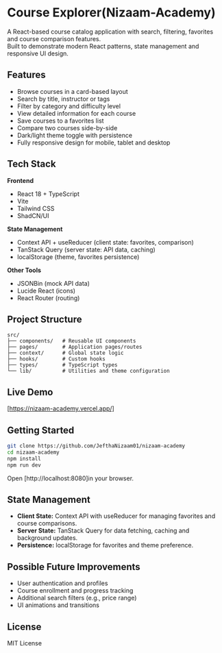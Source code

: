 # Course Explorer(Nizaam-Academy)

A React-based course catalog application with search, filtering, favorites and course comparison features.  
Built to demonstrate modern React patterns, state management and responsive UI design.

## Features

- Browse courses in a card-based layout
- Search by title, instructor or tags
- Filter by category and difficulty level
- View detailed information for each course
- Save courses to a favorites list
- Compare two courses side-by-side
- Dark/light theme toggle with persistence
- Fully responsive design for mobile, tablet and desktop

## Tech Stack

**Frontend**
- React 18 + TypeScript
- Vite
- Tailwind CSS
- ShadCN/UI

**State Management**
- Context API + useReducer (client state: favorites, comparison)
- TanStack Query (server state: API data, caching)
- localStorage (theme, favorites persistence)

**Other Tools**
- JSONBin (mock API data)
- Lucide React (icons)
- React Router (routing)

## Project Structure

```
src/
├── components/   # Reusable UI components
├── pages/        # Application pages/routes
├── context/      # Global state logic
├── hooks/        # Custom hooks
├── types/        # TypeScript types
└── lib/          # Utilities and theme configuration
```

## Live Demo

[https://nizaam-academy.vercel.app/]

## Getting Started

```bash
git clone https://github.com/JefthaNizaam01/nizaam-academy
cd nizaam-academy
npm install
npm run dev
```
Open [http://localhost:8080]in your browser.

## State Management

- **Client State:** Context API with useReducer for managing favorites and course comparisons.
- **Server State:** TanStack Query for data fetching, caching and background updates.
- **Persistence:** localStorage for favorites and theme preference.

## Possible Future Improvements

- User authentication and profiles
- Course enrollment and progress tracking
- Additional search filters (e.g., price range)
- UI animations and transitions

## License

MIT License